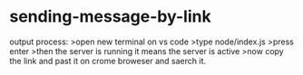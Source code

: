 # sending-message-by-link

output process:
      >open new terminal on vs code 
      >type node/index.js
      >press enter 
      >then the server is running it means the server is active 
      >now copy the link and past it on crome broweser
       and saerch it.

